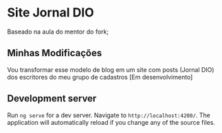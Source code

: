 # Site Jornal DIO

Baseado na aula do mentor do fork;

## Minhas Modificações

Vou transformar esse modelo de blog em um site com posts (Jornal DIO) dos escritores do meu grupo de cadastros [Em desenvolvimento]

## Development server

Run `ng serve` for a dev server. Navigate to `http://localhost:4200/`. The application will automatically reload if you change any of the source files.
